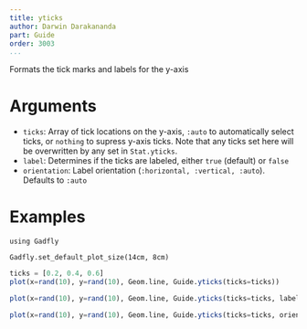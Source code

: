 ```yaml
---
title: yticks
author: Darwin Darakananda
part: Guide
order: 3003
...
```


Formats the tick marks and labels for the y-axis

# Arguments
  * `ticks`: Array of tick locations on the y-axis, `:auto` to automatically
    select ticks, or `nothing` to supress y-axis ticks.  Note that any ticks 
    set here will be overwritten by any set in `Stat.yticks`.
  * `label`: Determines if the ticks are labeled, either
    `true` (default) or `false`
  * `orientation`: Label orientation
    (`:horizontal, :vertical, :auto`). Defaults to `:auto`

# Examples

```{.julia hide="true" results="none"}
using Gadfly

Gadfly.set_default_plot_size(14cm, 8cm)
```

```julia
ticks = [0.2, 0.4, 0.6]
plot(x=rand(10), y=rand(10), Geom.line, Guide.yticks(ticks=ticks))
```

```julia
plot(x=rand(10), y=rand(10), Geom.line, Guide.yticks(ticks=ticks, label=false))
```

```julia
plot(x=rand(10), y=rand(10), Geom.line, Guide.yticks(ticks=ticks, orientation=:vertical))
```

